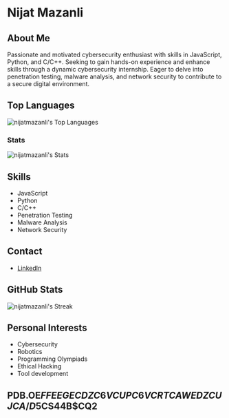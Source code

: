 # Nijat Mazanli


## About Me
Passionate and motivated cybersecurity enthusiast with skills in JavaScript, Python, and C/C++. Seeking to gain hands-on experience and enhance skills through a dynamic cybersecurity internship. Eager to delve into penetration testing, malware analysis, and network security to contribute to a secure digital environment.

## Top Languages
![nijatmazanli's Top Languages](https://github-readme-stats.vercel.app/api/top-langs/?username=nijatmazanli&theme=tokyonight&show_icons=true&hide_border=false&layout=compact)
### Stats
![nijatmazanli's Stats](https://github-readme-stats.vercel.app/api?username=nijatmazanli&theme=tokyonight&show_icons=true&hide_border=false&count_private=true)
## Skills
- JavaScript
- Python
- C/C++
- Penetration Testing
- Malware Analysis
- Network Security

## Contact
- [LinkedIn](https://www.linkedin.com/in/nicatmazanli/)
  
## GitHub Stats
![nijatmazanli's Streak](https://github-readme-streak-stats.herokuapp.com/?user=nijatmazanli&theme=tokyonight&hide_border=false)

## Personal Interests
- Cybersecurity
- Robotics
- Programming Olympiads
- Ethical Hacking
- Tool development


 PDB.OE$FFE EGECDZC6VCUPC6VCRTCAWEDZCUJCA/D5$CS44B$CQ2 
---
